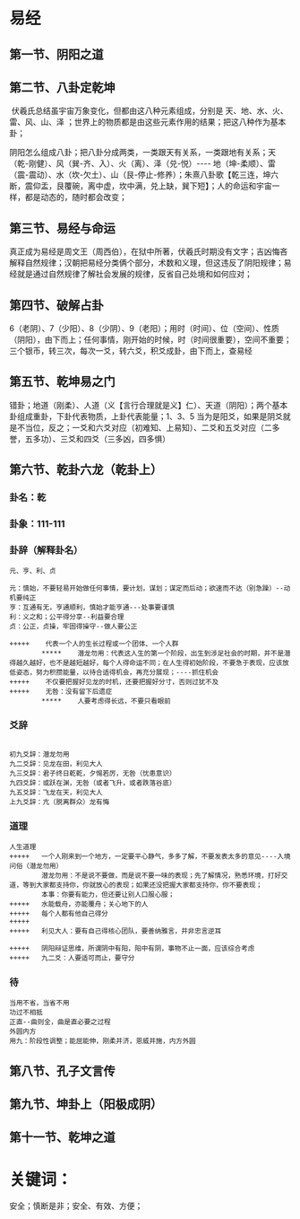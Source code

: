 # 易经

## 第一节、阴阳之道

## 第二节、八卦定乾坤

​		伏羲氏总结虽宇宙万象变化，但都由这八种元素组成，分别是 天、地、水、火、雷、风、山、泽 ；世界上的物质都是由这些元素作用的结果；把这八种作为基本卦；

​		阴阳怎么组成八卦；把八卦分成两类，一类跟天有关系，一类跟地有关系；天（乾-刚健）、风（巽-齐、入）、火（离）、泽（兑-悦）---- 地（坤-柔顺）、雷（震-震动）、水（坎-欠土）、山（艮-停止-修养）；朱熹八卦歌【乾三连，坤六断，震仰盂，艮覆碗，离中虚，坎中满，兑上缺，巽下短】；人的命运和宇宙一样，都是动态的，随时都会改变；

## 第三节、易经与命运

​		真正成为易经是周文王（周西伯），在狱中所著，伏羲氏时期没有文字；吉凶悔吝解释自然规律；汉朝把易经分类俩个部分，术数和义理，但这违反了阴阳规律；易经就是通过自然规律了解社会发展的规律，反省自己处境和如何应对；

## 第四节、破解占卦

​		6（老阴）、7（少阳）、8（少阴）、9（老阳）；用时（时间）、位（空间）、性质（阴阳），由下而上；任何事情，刚开始的时候，时（时间很重要），空间不重要；三个银币，转三次，每次一爻，转六爻，积爻成卦，由下而上，查易经

## 第五节、乾坤易之门

​		错卦；地道（刚柔）、人道（义【言行合理就是义】仁）、天道（阴阳）；两个基本卦组成重卦，下卦代表物质，上卦代表能量；1、3、5 当为是阳爻，如果是阴爻就是不当位，反之；一爻和六爻对应（初难知、上易知）、二爻和五爻对应（二多誉，五多功）、三爻和四爻（三多凶，四多惧）

## 第六节、乾卦六龙（乾卦上）

### 卦名：乾

### 卦象：111-111

### 卦辞（解释卦名）

~~~
元、亨、利、贞

元：慎始，不要轻易开始做任何事情，要计划，谋划；谋定而后动；欲速而不达（别急躁）--动机要纯正
亨：互通有无，亨通顺利，慎始才能亨通---处事要谨慎
利：义之和；公平得分享--利益要合理
贞：公正，贞操，牢固得操守--做人要公正

+++++    代表一个人的生长过程或一个团体、一个人群
		*****    潜龙勿用：代表这人生的第一个阶段，出生到涉足社会的时期，并不是潜得越久越好，也不是越短越好，每个人得命运不同；在人生得初始阶段，不要急于表现，应该放低姿态，努力积攒能量，以待合适得机会，再充分展现；----抓住机会
+++++    不仅要把握好见龙的时机，还要把握好分寸，否则过犹不及
+++++    无咎：没有留下后遗症
		*****    人要考虑得长远，不要只看眼前
~~~

### 爻辞

~~~

初九爻辞：潜龙勿用
九二爻辞：见龙在田，利见大人
九三爻辞：君子终日乾乾，夕惕若厉，无咎（忧患意识）
九四爻辞：或跃在渊，无咎（或者飞升，或者跌落谷底）
九五爻辞：飞龙在天，利见大人
上九爻辞：亢（脱离群众）龙有悔

~~~

### 道理

~~~
人生道理
+++++   一个人刚来到一个地方，一定要平心静气，多多了解，不要发表太多的意见----入境问俗（潜龙勿用）
		潜龙勿用：不是说不要做，而是说不要一味的表现；先了解情况，熟悉环境，打好交道，等到大家都支持你，你就放心的表现；如果还没把握大家都支持你，你不要表现；
		本事：你要有能力，但还要让别人口服心服；
+++++   水能载舟，亦能覆舟；关心地下的人
+++++	每个人都有他自己得分
+++++	
+++++	利见大人：要有自己得核心团队，要善纳雅言，并非忠言逆耳

+++++	阴阳辩证思维，所谓阴中有阳，阳中有阴，事物不止一面，应该综合考虑
+++++	九二爻：人要适可而止，要守分
~~~

### 待

~~~
当用不省，当省不用
功过不相抵
正直--曲则全，曲是直必要之过程
外圆内方
用九：阶段性调整；能屈能伸，刚柔并济，恩威并施，内方外圆
~~~



## 第八节、孔子文言传

## 第九节、坤卦上（阳极成阴）

## 第十一节、乾坤之道





# 关键词：

安全；慎断是非；安全、有效、方便；